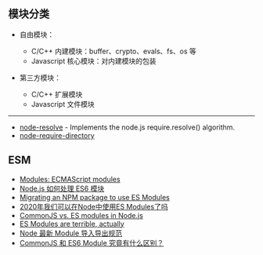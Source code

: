 ## 模块分类

- 自由模块：

    - C/C++ 内建模块：buffer、crypto、evals、fs、os 等
    - Javascript 核心模块：对内建模块的包装

- 第三方模块：

    - C/C++ 扩展模块
    - Javascript 文件模块


---

- [node-resolve](https://github.com/substack/node-resolve) - Implements the node.js require.resolve() algorithm.
- [node-require-directory](https://github.com/troygoode/node-require-directory)

## ESM

- [Modules: ECMAScript modules](https://nodejs.org/api/esm.html#modules-ecmascript-modules)
- [Node.js 如何处理 ES6 模块](https://www.ruanyifeng.com/blog/2020/08/how-nodejs-use-es6-module.html)
- [Migrating an NPM package to use ES Modules](https://medium.com/digio-australia/migrating-an-npm-package-to-use-es-modules-d59877963d61)
- [2020年我们可以在Node中使用ES Modules了吗](https://zhuanlan.zhihu.com/p/337796076)
- [CommonJS vs. ES modules in Node.js](https://blog.logrocket.com/commonjs-vs-es-modules-node-js/)
- [ES Modules are terrible, actually](https://gist.github.com/joepie91/bca2fda868c1e8b2c2caf76af7dfcad3)
- [Node 最新 Module 导入导出规范](https://juejin.cn/post/6972006652631318564)
- [CommonJS 和 ES6 Module 究竟有什么区别？](https://juejin.cn/post/6844904080955932680)
